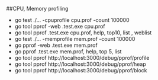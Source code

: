 ##CPU, Memory profiling
- go test ./... -cpuprofile cpu.prof -count 100000
- go tool pprof -web <package>.test.exe cpu.prof
- go tool pprof <package>.test.exe cpu.prof, help, top10, list <pattern match>, weblist <pattern match>
- go test ./... -memprofile mem.prof -count 100000
- go pprof -web <package>.test.exe mem.prof
- go pprof <package>.test.exe mem.prof, help, top 5, list <pattern>
- go tool pprof http://localhost:3000/debug/pprof/profile
- go tool pprof http://localhost:3000/debug/pprof/heap
- go tool pprof http://localhost:3000/debug/pprof/block